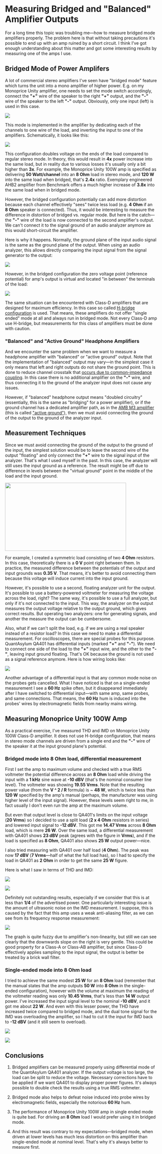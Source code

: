 # Measuring Bridged and "Balanced" Amplifier Outputs

For a long time this topic was troubling me—how to measure bridged mode
amplifiers properly. The problem here is that without taking precautions
it's possible to end up with an amp ruined by a short circuit. I think
I've got enough understanding about this matter and got some interesting
results by measuring one of the amps I use.

## Bridged Mode of Power Amplifers

A lot of commercial stereo amplifiers I've seen have "bridged mode"
feature which turns the unit into a mono amplifier of higher power. E.g.
on my Monoprice Unity amplifier, one needs to set the mode switch
accordingly, connect the **"+"** wire of the speaker to the right
**"+"** output, and the **"-"** wire of the speaker to the left **"-"**
output. Obviously, only one input (left) is used in this case.

[![](https://1.bp.blogspot.com/-6vrpvazg9D4/XPFWGKAMMrI/AAAAAAAAN2g/1Uq4f62YLFUlBbegm4K_NtMNwXUyibGmgCLcBGAs/s1600/Monoprice-back.gif)](https://1.bp.blogspot.com/-6vrpvazg9D4/XPFWGKAMMrI/AAAAAAAAN2g/1Uq4f62YLFUlBbegm4K_NtMNwXUyibGmgCLcBGAs/s1600/Monoprice-back.gif)

This mode is implemented in the amplifier by dedicating each of the
channels to one wire of the load, and inverting the input to one of the
amplifiers. Schematically, it looks like this:

[![](https://1.bp.blogspot.com/-iddLusS4UAU/XO4OfjJUUoI/AAAAAAAAN2I/HaK-qp1CGGQjMz36v3lLAp0ljy6zbn7rgCLcBGAs/s1600/Bridging.png)](https://1.bp.blogspot.com/-iddLusS4UAU/XO4OfjJUUoI/AAAAAAAAN2I/HaK-qp1CGGQjMz36v3lLAp0ljy6zbn7rgCLcBGAs/s1600/Bridging.png)

This configuration doubles voltage on the ends of the load compared to
regular stereo mode. In theory, this would result in **4x** power
increase into the same load, but in reality due to various losses it's
usually only a bit higher than **3x**. For example, the Monoprice Unity
100W amp is specified as delivering **50 Watt/channel** into
an **8 Ohm** load in stereo mode, and **120 W** into the same load when
bridged, that's **2.4x** ratio. Exemplary engineered AHB2 amplifier from
Benchmark offers a much higher increase of **3.8x** into the same load
when in bridged mode.

However, the bridged configuration potentially can add more distortion
because each channel effectively "sees" twice less load (e.g. **4 Ohm**
if an **8 Ohm** speaker is connected). Thus, it would be interesting to
measure the difference in distortion of bridged vs. regular mode. But
here is the catch—the **"-"** wire of the load is now connected to the
second amplifier's output. We can't connect it to the signal ground of
an audio analyzer anymore as this would short-circuit the amplifier.

Here is why it happens. Normally, the ground plane of the input audio
signal is the same as the ground plane of the output. When using an
audio analyzer, this allows directly comparing the input signal from the
signal generator to the output:

[![](https://1.bp.blogspot.com/-x3gxn9lnfBc/XPFecIAQSUI/AAAAAAAAN24/VEfXNY4XKFoQV7TGICBmjKeg9OrbLvEowCLcBGAs/s1600/Measurement.png)](https://1.bp.blogspot.com/-x3gxn9lnfBc/XPFecIAQSUI/AAAAAAAAN24/VEfXNY4XKFoQV7TGICBmjKeg9OrbLvEowCLcBGAs/s1600/Measurement.png)

However, in the bridged configuration the zero voltage point (reference
potential) for amp's output is virtual and located "in between" the
terminals of the load:

[![](https://1.bp.blogspot.com/-WbZbSbOBy78/XPFYR-2W-dI/AAAAAAAAN2s/gbKar5_W404AfQSxe7fontZKeJ6yZUOMQCLcBGAs/s1600/Measurement%2Bof%2BBridged.png)](https://1.bp.blogspot.com/-WbZbSbOBy78/XPFYR-2W-dI/AAAAAAAAN2s/gbKar5_W404AfQSxe7fontZKeJ6yZUOMQCLcBGAs/s1600/Measurement%2Bof%2BBridged.png)

The same situation can be encountered with Class-D amplifiers that are
designed for maximum efficiency. In this case so called [H-bridge
configuration](https://www.analog.com/en/analog-dialogue/articles/class-d-audio-amplifiers.html) is
used. That means, these amplifiers do not offer "single ended" mode at
all and always run in bridged mode. Not every Class-D amp use H-bridge,
but measurements for this class of amplifiers must be done with
caution.

### "Balanced" and "Active Ground" Headphone Amplifiers

And we encounter the same problem when we want to measure a headphone
amplifier with "balanced" or "active ground" output. Note that the
implementation of "balanced" output may vary—in the simplest case it
only means that left and right outputs do not share the ground point.
This is done to reduce channel crosstalk that [occurs due to
common-impedance
coupling](http://nihtila.com/2018/08/06/benefits-of-balanced-headphones-interconnection/).
In this case there is no additional amplifier on the **"-"** wire, and
thus connecting it to the ground of the analyzer input does not cause
any issues.

However, if "balanced" headphone output means "doubled circuitry"
(essentially, this is the same as "bridging" for a power amplifier), or
if the ground channel has a dedicated amplifier path, as in the [AMB M3
amplifier](/2017/03/amb-m3-headphone-amplifier.md) (this is called ["active
ground"](http://nwavguy.blogspot.com/2011/05/virtual-grounds-3-channel-amps.html)),
then we must avoid connecting the ground of the output to the ground of
the analyzer input.

## Measurement Techniques

Since we must avoid connecting the ground of the output to the ground of
the input, the simplest solution would be to leave the second wire of
the output "floating" and only connect the **"+"** wire to the signal
input of the analyzer. That's what I used myself in the past. In this
case, the analyzer will still uses the input ground as a reference. The
result might be off due to difference in levels between the "virtual
ground" point in the middle of the load and the input ground.

[<img src="https://1.bp.blogspot.com/-1YvyaE95lfE/XOy9bc_fLwI/AAAAAAAAN14/vokBQe07dEYwVF7aBj6ETY831KqfNXjIgCLcBGAs/s400/resistive-loads.jpg" width="400" height="224" />](https://1.bp.blogspot.com/-1YvyaE95lfE/XOy9bc_fLwI/AAAAAAAAN14/vokBQe07dEYwVF7aBj6ETY831KqfNXjIgCLcBGAs/s1600/resistive-loads.jpg)

For example, I created a symmetric load consisting of
two **4 Ohm** resistors. In this case, theoretically there is
a **0 V** point right between them. In practice, the measured difference
between the potentials of the output and input grounds was **0.35 V**.
That means, it's better to avoid connecting them because this voltage
will induce current into the input ground.

However, it's possible to use a second, floating analyzer unit for the
output. It's possible to use a battery-powered voltmeter for measuring
the voltage across the load, right? The same way, it's possible to use a
full analyzer, but only if it's not connected to the input. This way,
the analyzer on the output measures the output voltage relative to the
output ground, which gives correct results. But operating two analyzers:
one for generating signals, and another the measure the output can be
cumbersome.

Also, what if we can't split the load, e.g. if we are using a real
speaker instead of a resistor load? In this case we need to make a
differential measurement. For oscilloscopes, there are special probes
for this purpose. QuantAsylum QA401 has differential inputs (marked
**"+"** and **"-"**). We need to connect one side of the load to the
**"+"** input wire, and the other to the **"-"**, leaving input ground
floating. That's OK because the ground is not used as a signal reference
anymore. Here is how wiring looks like:

[![](https://1.bp.blogspot.com/-XUHX2iKs-o0/XPF2dS4K6OI/AAAAAAAAN3E/Uz1lxZrZb_0NX_tvNzm143xv9KwM15LfgCLcBGAs/s1600/Differential%2BMeasurement%2Bof%2BBridged.png)](https://1.bp.blogspot.com/-XUHX2iKs-o0/XPF2dS4K6OI/AAAAAAAAN3E/Uz1lxZrZb_0NX_tvNzm143xv9KwM15LfgCLcBGAs/s1600/Differential%2BMeasurement%2Bof%2BBridged.png)

Another advantage of a differential input is that any common mode noise
on the probes gets cancelled. What I have noticed is that on a
single-ended measurement I see a **60 Hz** spike often, but it
disappeared immediately after I have switched to differential input—with
same amp, same probes, and same connections. That means, the **60 Hz**
hum is induced into the probes' wires by electromagnetic fields from
nearby mains wiring.

## Measuring Monoprice Unity 100W Amp

As a practical exercise, I've measured THD and IMD on Monoprice Unity
100W Class-D amplifier. It does not use H-bridge configuration, that
means in stereo mode channels are driven from a single end and the
**"-"** wire of the speaker it at the input ground plane's potential.

### Bridged mode into 8 Ohm load, differential measurement

First I set the amp to maximum volume and checked with a true RMS
voltmeter the potential difference across an **8 Ohm** load while
driving the input with a **1 kHz** sine wave at **-10 dBV** (that's the
nominal consumer line level). The voltmeter was showing **19.55 Vrms**.
Note that the resulting power value (from the **V ^ 2 / R** formula) is
\~ **48 W**, which is twice less than **120 W** specified by the amp's
manual (perhaps, the manufacturer was using higher level of the input
signal). However, these levels seem right to me, in fact usually I don't
even run the amp at the maximum volume.

But even that output level is close to QA401's limits on the input
voltage (**20 Vrms**) so I decided to use a split load (**2 x 4 Ohm**
resistors in series) and lowered input signal to **-12 dBV**. This got
me **14.47 Vrms** across **8 Ohm** load, which is mere **26 W**. Over
the same load, a differential measurement with QA401 shows **23 dBV**
peak (agrees with the figure in **Vrms**), and if the load is specified
as **8 Ohm**, QA401 also shows **25 W** output power—nice.

I also tried measuring with QA401 over half load (**4 Ohm**). The peak
was now **17 dBV** (**7 Vrms**—half of what the full load has), so I had
to specify the load in QA401 as **2 Ohm** in order to get the same
**25 W** figure.

Here is what I saw in terms of THD and IMD:

[![](https://1.bp.blogspot.com/-RJf9dPM_zv4/XOx1GRkdr9I/AAAAAAAAN04/eRd4_il1DVc9D5EeAYb0MDgoozZAshFgACLcBGAs/s1600/THD-1kHz-_12dBV-8Ohm-Bridged-HalfLoad-25W.png)](https://1.bp.blogspot.com/-RJf9dPM_zv4/XOx1GRkdr9I/AAAAAAAAN04/eRd4_il1DVc9D5EeAYb0MDgoozZAshFgACLcBGAs/s1600/THD-1kHz-_12dBV-8Ohm-Bridged-HalfLoad-25W.png)

[![](https://1.bp.blogspot.com/-g2r-q5EnMwE/XOx1hjD3l7I/AAAAAAAAN1A/Qjn3-bcph_MEQHLLNK_wzRDMDRK6euxYwCLcBGAs/s1600/IMD-ITU_T-_12dBV-8Ohm-Bridged-HalfLoad-25W.png)](https://1.bp.blogspot.com/-g2r-q5EnMwE/XOx1hjD3l7I/AAAAAAAAN1A/Qjn3-bcph_MEQHLLNK_wzRDMDRK6euxYwCLcBGAs/s1600/IMD-ITU_T-_12dBV-8Ohm-Bridged-HalfLoad-25W.png)

Definitely not outstanding results, especially if we consider that this
is at less than **1/4** of the advertised power. One particularly
interesting issue is the amount of ultrasonic noise on the IMD
measurement. I suppose, this is caused by the fact that this amp uses a
weak anti-aliasing filter, as we can see from its frequency response
measurement:

[![](https://1.bp.blogspot.com/-pBBRomE4oRE/XOx2hM1dn-I/AAAAAAAAN1M/Q8ZnTuQsOZgF-U5Gq30Dp1loVThUCIZwgCLcBGAs/s1600/FR-8Ohm-Bridged.png)](https://1.bp.blogspot.com/-pBBRomE4oRE/XOx2hM1dn-I/AAAAAAAAN1M/Q8ZnTuQsOZgF-U5Gq30Dp1loVThUCIZwgCLcBGAs/s1600/FR-8Ohm-Bridged.png)

The graph is quite fuzzy due to amplifier's non-linearity, but still we
can see clearly that the downwards slope on the right is very gentle.
This could be good property for a Class-A or Class-AB amplifier, but
since Class-D effectively applies sampling to the input signal, the
output is better be treated by a brick wall filter.

### Single-ended mode into 8 Ohm load

I tried to achieve the same modest **25 W** for an **8 Ohm** load
(remember that the manual states that the amp outputs **50 W** into
**8 Ohm** in the single-ended configuration), however with the volume at maximum
the reading of the voltmeter reading was only **10.45 Vrms**, that's
less than **14 W** output power. I've increased the input signal level
to the nominal **-10 dBV**, and it got me about **22 W**. And even with
this lesser power, the THD have increased twice compared to bridged
mode, and the dual tone signal for the IMD was overloading the
amplifier, so I had to cut it the input for IMD back to **-12 dBV** (and
it still seem to overload).

[![](https://1.bp.blogspot.com/-fgc_DGcWjTg/XOx6JSPn9mI/AAAAAAAAN1Y/ZZsNadko7tEEywsmaA7bEbuR2c7iawikQCLcBGAs/s1600/THD-1kHz-_10dBV-8Ohm-Single-HalfLoad-22W.png)](https://1.bp.blogspot.com/-fgc_DGcWjTg/XOx6JSPn9mI/AAAAAAAAN1Y/ZZsNadko7tEEywsmaA7bEbuR2c7iawikQCLcBGAs/s1600/THD-1kHz-_10dBV-8Ohm-Single-HalfLoad-22W.png)

[![](https://1.bp.blogspot.com/-7HAeOtgyWMU/XOx6Oji3-zI/AAAAAAAAN1c/zbHz_erSbok9JVg17l0QOZTjqbv0jI_mACLcBGAs/s1600/IMD-ITU_T-_12dBV-8Ohm-Single-HalfLoad-22W.png)](https://1.bp.blogspot.com/-7HAeOtgyWMU/XOx6Oji3-zI/AAAAAAAAN1c/zbHz_erSbok9JVg17l0QOZTjqbv0jI_mACLcBGAs/s1600/IMD-ITU_T-_12dBV-8Ohm-Single-HalfLoad-22W.png)

## Conclusions

1. Bridged amplifiers can be measured properly using differential mode
of the QuantAsylum QA401 analyzer. If the output voltage is too large,
the load can be split to reduce the voltage. Necessary corrections have
to be applied if we want QA401 to display proper power figures. It's
always possible to double check the results using a true RMS
voltmeter.

2. Bridged mode also helps to defeat noise induced into probe wires by
electromagnetic fields, especially the notorious **60 Hz** hum.

3. The performance of Monoprice Unity 100W amp in single ended mode is
quite bad. For driving an **8 Ohm** load I would prefer using it in
bridged mode.

4. And this result was contrary to my expectations—bridged mode, when
driven at lower levels has much less distortion on this amplifier than
single-ended mode at nominal level. That's why it's always better to
measure first.
